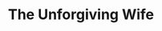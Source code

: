 ---
layout: book-summary
title: The Unforgiving Wife
image: the-unforgiving-wife.png
altText: the unforgiving wife
AMSUSA: 
AMSAU:
AMSUK:
AMSCA:
---